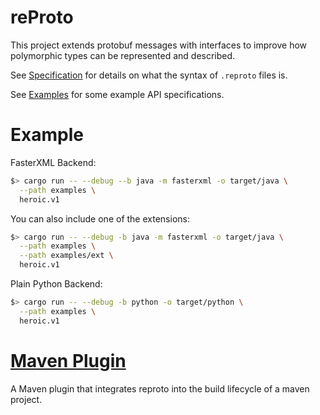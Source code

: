 # reProto

This project extends protobuf messages with interfaces to improve how polymorphic types can be
represented and described.

See [Specification][spec] for details on what the syntax of `.reproto` files is.

See [Examples][examples] for some example API specifications.

[spec]: /doc/spec.md
[examples]: /examples

# Example

FasterXML Backend:

```bash
$> cargo run -- --debug --b java -m fasterxml -o target/java \
  --path examples \
  heroic.v1
```

You can also include one of the extensions:

```bash
$> cargo run -- --debug -b java -m fasterxml -o target/java \
  --path examples \
  --path examples/ext \
  heroic.v1
```

Plain Python Backend:

```bash
$> cargo run -- --debug -b python -o target/python \
  --path examples \
  heroic.v1
```

# [Maven Plugin][maven-plugin]

A Maven plugin that integrates reproto into the build lifecycle of a maven project.

[maven-plugin]: https://github.com/reproto/reproto-maven-plugin
